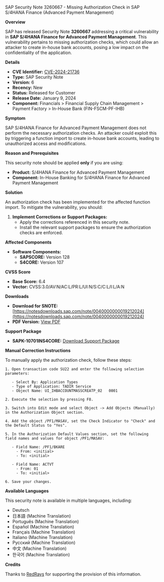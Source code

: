 SAP Security Note 3260667 - Missing Authorization Check in SAP S/4HANA Finance (Advanced Payment Management)

**Overview**

SAP has released Security Note **3260667** addressing a critical vulnerability in **SAP S/4HANA Finance for Advanced Payment Management**. This vulnerability pertains to missing authorization checks, which could allow an attacker to create in-house bank accounts, posing a low impact on the confidentiality of the application.

**Details**

- **CVE Identifier:** [CVE-2024-21736](https://www.cve.org/CVERecord?id=CVE-2024-21736)
- **Type:** SAP Security Note
- **Version:** 6
- **Recency:** New
- **Status:** Released for Customer
- **Release Date:** January 9, 2024
- **Component:** Financials > Financial Supply Chain Management > Payment Factory > In-House Bank (FIN-FSCM-PF-IHB)

**Symptom**

SAP S/4HANA Finance for Advanced Payment Management does not perform the necessary authorization checks. An attacker could exploit this by triggering a function import to create in-house bank accounts, leading to unauthorized access and modifications.

**Reason and Prerequisites**

This security note should be applied **only** if you are using:
- **Product:** S/4HANA Finance for Advanced Payment Management
- **Component:** In-House Banking for S/4HANA Finance for Advanced Payment Management

**Solution**

An authorization check has been implemented for the affected function import. To mitigate the vulnerability, you should:

1. **Implement Corrections or Support Packages:**
   - Apply the corrections referenced in this security note.
   - Install the relevant support packages to ensure the authorization checks are enforced.

**Affected Components**

- **Software Components:**
  - **SAPSCORE:** Version 128
  - **S4CORE:** Version 107

**CVSS Score**

- **Base Score:** 6.4
- **Vector:** CVSS:3.0/AV:N/AC:L/PR:L/UI:N/S:C/C:L/I:L/A:N

**Downloads**

- **Download for SNOTE:** [https://notesdownloads.sap.com/note/0040000000019212024](https://notesdownloads.sap.com/note/0040000000019212024)
- **PDF Version:** [View PDF](https://userapps.support.sap.com/sap/support/sfm/notes/print/0003260667?language=en-US&token=EA72BCAA0BE5C1A862416E8AAAB6636F)

**Support Package**

- **SAPK-10701INS4CORE:** [Download Support Package](https://me.sap.com/supportpackage/SAPK-10701INS4CORE)

**Manual Correction Instructions**

To manually apply the authorization check, follow these steps:

```plaintext
1. Open transaction code SU22 and enter the following selection parameters:

   - Select By: Application Types
   - Type of Application: TADIR Service
   - Object Name: UI_IHBACCOUNTMASSCREATP_02   0001

2. Execute the selection by pressing F8.

3. Switch into Edit mode and select Object -> Add Objects (Manually) in the Authorization Object section.

4. Add the object /PF1/MASAV, set the Check Indicator to "Check" and the Default Status to "Yes".

5. In the Authorization Default Values section, set the following field names and values for object /PF1/MASAV:

   - Field Name: /PF1/BKARE
     - From: <initial>
     - To: <initial>

   - Field Name: ACTVT
     - From: 01
     - To: <initial>

6. Save your changes.
```

**Available Languages**

This security note is available in multiple languages, including:

- Deutsch
- 日本語 (Machine Translation)
- Português (Machine Translation)
- Español (Machine Translation)
- Français (Machine Translation)
- Italiano (Machine Translation)
- Русский (Machine Translation)
- 中文 (Machine Translation)
- 한국어 (Machine Translation)

**Credits**

Thanks to [RedRays](https://redrays.io) for supporting the provision of this information.